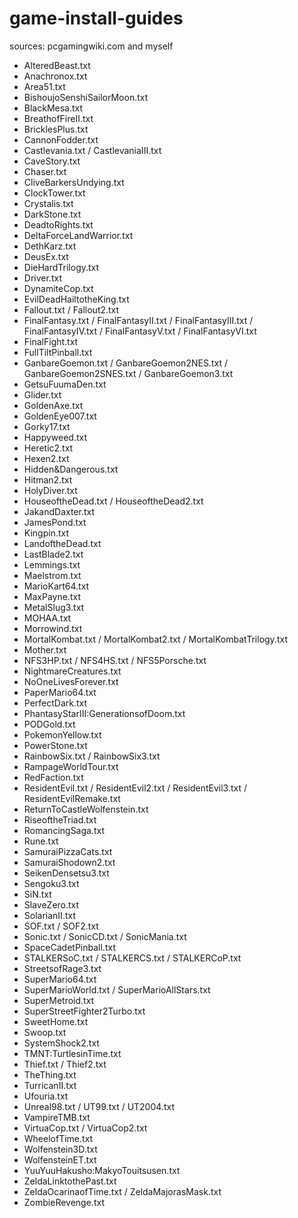 # game-install-guides
sources: pcgamingwiki.com and myself

* AlteredBeast.txt
* Anachronox.txt
* Area51.txt
* BishoujoSenshiSailorMoon.txt
* BlackMesa.txt
* BreathofFireII.txt
* BricklesPlus.txt
* CannonFodder.txt
* Castlevania.txt / CastlevaniaIII.txt
* CaveStory.txt
* Chaser.txt
* CliveBarkersUndying.txt
* ClockTower.txt
* Crystalis.txt
* DarkStone.txt
* DeadtoRights.txt
* DeltaForceLandWarrior.txt
* DethKarz.txt
* DeusEx.txt
* DieHardTrilogy.txt
* Driver.txt
* DynamiteCop.txt
* EvilDeadHailtotheKing.txt
* Fallout.txt / Fallout2.txt
* FinalFantasy.txt / FinalFantasyII.txt / FinalFantasyIII.txt / FinalFantasyIV.txt / FinalFantasyV.txt / FinalFantasyVI.txt
* FinalFight.txt
* FullTiltPinball.txt
* GanbareGoemon.txt / GanbareGoemon2NES.txt / GanbareGoemon2SNES.txt / GanbareGoemon3.txt
* GetsuFuumaDen.txt
* Glider.txt
* GoldenAxe.txt
* GoldenEye007.txt
* Gorky17.txt
* Happyweed.txt
* Heretic2.txt
* Hexen2.txt
* Hidden&Dangerous.txt
* Hitman2.txt
* HolyDiver.txt
* HouseoftheDead.txt / HouseoftheDead2.txt
* JakandDaxter.txt
* JamesPond.txt
* Kingpin.txt
* LandoftheDead.txt
* LastBlade2.txt
* Lemmings.txt
* Maelstrom.txt
* MarioKart64.txt
* MaxPayne.txt
* MetalSlug3.txt
* MOHAA.txt
* Morrowind.txt
* MortalKombat.txt / MortalKombat2.txt / MortalKombatTrilogy.txt
* Mother.txt
* NFS3HP.txt / NFS4HS.txt / NFS5Porsche.txt
* NightmareCreatures.txt
* NoOneLivesForever.txt
* PaperMario64.txt
* PerfectDark.txt
* PhantasyStarIII:GenerationsofDoom.txt
* PODGold.txt
* PokemonYellow.txt
* PowerStone.txt
* RainbowSix.txt / RainbowSix3.txt
* RampageWorldTour.txt
* RedFaction.txt
* ResidentEvil.txt / ResidentEvil2.txt / ResidentEvil3.txt / ResidentEvilRemake.txt
* ReturnToCastleWolfenstein.txt
* RiseoftheTriad.txt
* RomancingSaga.txt
* Rune.txt
* SamuraiPizzaCats.txt
* SamuraiShodown2.txt
* SeikenDensetsu3.txt
* Sengoku3.txt
* SiN.txt
* SlaveZero.txt
* SolarianII.txt
* SOF.txt / SOF2.txt
* Sonic.txt / SonicCD.txt / SonicMania.txt
* SpaceCadetPinball.txt
* STALKERSoC.txt / STALKERCS.txt / STALKERCoP.txt
* StreetsofRage3.txt
* SuperMario64.txt
* SuperMarioWorld.txt / SuperMarioAllStars.txt
* SuperMetroid.txt
* SuperStreetFighter2Turbo.txt
* SweetHome.txt
* Swoop.txt
* SystemShock2.txt
* TMNT:TurtlesinTime.txt
* Thief.txt / Thief2.txt
* TheThing.txt
* TurricanII.txt
* Ufouria.txt
* Unreal98.txt / UT99.txt / UT2004.txt
* VampireTMB.txt
* VirtuaCop.txt / VirtuaCop2.txt
* WheelofTime.txt
* Wolfenstein3D.txt
* WolfensteinET.txt
* YuuYuuHakusho:MakyoTouitsusen.txt
* ZeldaLinktothePast.txt
* ZeldaOcarinaofTime.txt / ZeldaMajorasMask.txt
* ZombieRevenge.txt
